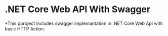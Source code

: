 # .NET Core Web API With Swagger

*This pproject includes swagger implemantation in .NET Core Web Api with basic HTTP Action.
